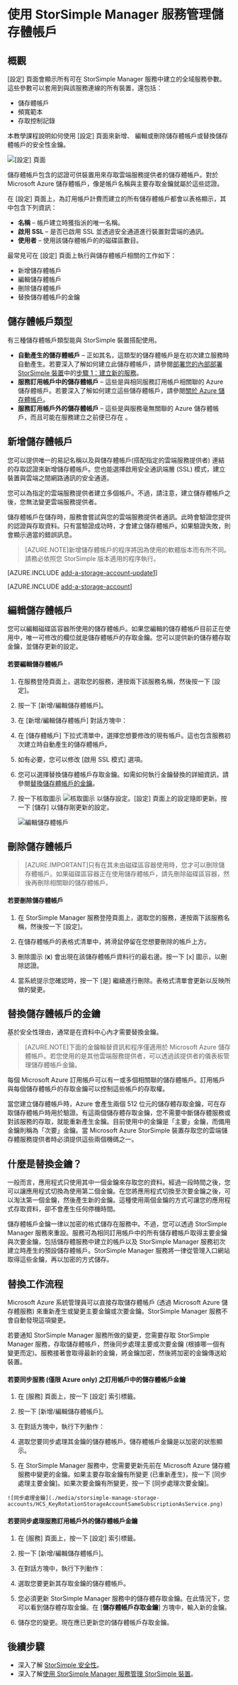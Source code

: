 <properties 
   pageTitle="管理 StorSimple 儲存體帳戶 | Microsoft Azure"
   description="說明如何使用 StorSimple Manager 的 [設定] 頁面來加入、編輯、刪除或替換儲存體帳戶的安全性金鑰。"
   services="storsimple"
   documentationCenter="NA"
   authors="SharS"
   manager="carolz"
   editor="" />
<tags 
   ms.service="storsimple"
   ms.devlang="NA"
   ms.topic="article"
   ms.tgt_pltfrm="NA"
   ms.workload="TBD"
   ms.date="09/15/2015"
   ms.author="v-sharos" />

# 使用 StorSimple Manager 服務管理儲存體帳戶

## 概觀

[設定] 頁面會顯示所有可在 StorSimple Manager 服務中建立的全域服務參數。這些參數可以套用到與該服務連線的所有裝置，還包括：

- 儲存體帳戶 
- 頻寬範本 
- 存取控制記錄 

本教學課程說明如何使用 [設定] 頁面來新增、 編輯或刪除儲存體帳戶或替換儲存體帳戶的安全性金鑰。

 ![[設定] 頁面](./media/storsimple-manage-storage-accounts/HCS_ConfigureService.png)

儲存體帳戶包含的認證可供裝置用來存取雲端服務提供者的儲存體帳戶。對於 Microsoft Azure 儲存體帳戶，像是帳戶名稱與主要存取金鑰就屬於這些認證。

在 [設定] 頁面上，為訂用帳戶計費而建立的所有儲存體帳戶都會以表格顯示，其中包含下列資訊：

- **名稱** – 帳戶建立時獲指派的唯一名稱。
- **啟用 SSL** – 是否已啟用 SSL 並透過安全通道進行裝置對雲端的通訊。
- **使用者** – 使用該儲存體帳戶的的磁碟區數目。

最常見可在 [設定] 頁面上執行與儲存體帳戶相關的工作如下：

- 新增儲存體帳戶 
- 編輯儲存體帳戶 
- 刪除儲存體帳戶 
- 替換儲存體帳戶的金鑰 

## 儲存體帳戶類型

有三種儲存體帳戶類型能與 StorSimple 裝置搭配使用。

- **自動產生的儲存體帳戶** – 正如其名，這類型的儲存體帳戶是在初次建立服務時自動產生。若要深入了解如何建立此儲存體帳戶，請參閱[部署您的內部部署 StorSimple 裝置](storsimple-deployment-walkthrough.md)中的[步驟 1：建立新的服務](storsimple-deployment-walkthrough-u1.md#step-1-create-a-new-service)。 
- **服務訂用帳戶中的儲存體帳戶** – 這些是與相同服務訂用帳戶相關聯的 Azure 儲存體帳戶。若要深入了解如何建立這些儲存體帳戶，請參閱[關於 Azure 儲存體帳戶](../storage/storage-create-storage-account.md)。 
- **服務訂用帳戶外的儲存體帳戶** – 這些是與服務毫無關聯的 Azure 儲存體帳戶，而且可能在服務建立之前便已存在 。

## 新增儲存體帳戶

您可以提供唯一的易記名稱以及與儲存體帳戶(搭配指定的雲端服務提供者) 連結的存取認證來新增儲存體帳戶。您也能選擇啟用安全通訊端層 (SSL) 模式，建立裝置與雲端之間網路通訊的安全通道。

您可以為指定的雲端服務提供者建立多個帳戶。不過，請注意，建立儲存體帳戶之後，您無法變更雲端服務提供者。

儲存體帳戶在儲存時，服務會嘗試與您的雲端服務提供者通訊。此時會驗證您提供的認證與存取資料。只有當驗證成功時，才會建立儲存體帳戶。如果驗證失敗，則會顯示適當的錯誤訊息。

> [AZURE.NOTE]新增儲存體帳戶的程序將因為使用的軟體版本而有所不同。請務必依照您 StorSimple 版本適用的程序執行。

[AZURE.INCLUDE [add-a-storage-account-update1](../../includes/storsimple-configure-new-storage-account-u1.md)]

[AZURE.INCLUDE [add-a-storage-account](../../includes/storsimple-configure-new-storage-account.md)]

## 編輯儲存體帳戶

您可以編輯磁碟區容器所使用的儲存體帳戶。如果您編輯的儲存體帳戶目前正在使用中，唯一可修改的欄位就是儲存體帳戶的存取金鑰。您可以提供新的儲存體存取金鑰，並儲存更新的設定。

#### 若要編輯儲存體帳戶

1. 在服務登陸頁面上，選取您的服務，連按兩下該服務名稱，然後按一下 [設定]。

2. 按一下 [新增/編輯儲存體帳戶]。

3. 在 [新增/編輯儲存體帳戶] 對話方塊中：

  1. 在 [儲存體帳戶] 下拉式清單中，選擇您想要修改的現有帳戶。這也包含服務初次建立時自動產生的儲存體帳戶。
  2. 如有必要，您可以修改 [啟用 SSL 模式] 選項。
  3. 您可以選擇替換儲存體帳戶存取金鑰。如需如何執行金鑰替換的詳細資訊，請參閱[替換儲存體帳戶的金鑰](#key-rotation-of-storage-accounts)。
  4. 按一下核取圖示 ![核取圖示](./media/storsimple-manage-storage-accounts/HCS_CheckIcon.png) 以儲存設定。[設定] 頁面上的設定隨即更新。按一下 [儲存] 以儲存剛更新的設定。

     ![編輯儲存體帳戶](./media/storsimple-manage-storage-accounts/HCs_AddEditStorageAccount.png)
  
## 刪除儲存體帳戶

> [AZURE.IMPORTANT]只有在其未由磁碟區容器使用時，您才可以刪除儲存體帳戶。如果磁碟區容器正在使用儲存體帳戶，請先刪除磁碟區容器，然後再刪除相關聯的儲存體帳戶。

#### 若要刪除儲存體帳戶

1. 在 StorSimple Manager 服務登陸頁面上，選取您的服務，連按兩下該服務名稱，然後按一下 [設定]。

2. 在儲存體帳戶的表格式清單中，將滑鼠停留在您想要刪除的帳戶上方。

3. 刪除圖示 (**x**) 會出現在該儲存體帳戶資料行的最右邊。按一下 [x] 圖示，以刪除認證。

4. 當系統提示您確認時，按一下 [是] 繼續進行刪除。表格式清單會更新以反映所做的變更。

## 替換儲存體帳戶的金鑰

基於安全性理由，通常是在資料中心內才需要替換金鑰。

> [AZURE.NOTE]下面的金鑰輪替資訊和程序僅適用於 Microsoft Azure 儲存體帳戶。若您使用的是其他雲端服務提供者，可以透過該提供者的儀表板管理儲存體帳戶金鑰。
 
每個 Microsoft Azure 訂用帳戶可以有一或多個相關聯的儲存體帳戶。訂用帳戶與每個儲存體帳戶的存取金鑰可以控制這些帳戶的存取權。

當您建立儲存體帳戶時，Azure 會產生兩個 512 位元的儲存體存取金鑰，可在存取儲存體帳戶時用於驗證。有這兩個儲存體存取金鑰，您不需要中斷儲存體服務或對該服務的存取，就能重新產生金鑰。目前使用中的金鑰是「主要」金鑰，而備用金鑰則稱為「次要」金鑰。當 Microsoft Azure StorSimple 裝置存取您的雲端儲存體服務提供者時必須提供這些兩個機碼之一。

## 什麼是替換金鑰？

一般而言，應用程式只使用其中一個金鑰來存取您的資料。經過一段時間之後，您可以讓應用程式切換為使用第二個金鑰。在您將應用程式切換至次要金鑰之後，可以淘汰第一個金鑰，然後產生新的金鑰。這種使用兩個金鑰的方式可讓您的應用程式存取資料，卻不會產生任何停機時間。

儲存體帳戶金鑰一律以加密的格式儲存在服務中。不過，您可以透過 StorSimple Manager 服務來重設。服務可為相同訂用帳戶中的所有儲存體帳戶取得主要金鑰與次要金鑰，包括儲存體服務中建立的帳戶以及 StorSimple Manager 服務初次建立時產生的預設儲存體帳戶。StorSimple Manager 服務將一律從管理入口網站取得這些金鑰，再以加密的方式儲存。

## 替換工作流程

Microsoft Azure 系統管理員可以直接存取儲存體帳戶 (透過 Microsoft Azure 儲存體服務) 來重新產生或變更主要金鑰或次要金鑰。StorSimple Manager 服務不會自動發現這項變更。

若要通知 StorSimple Manager 服務所做的變更，您需要存取 StorSimple Manager 服務，存取儲存體帳戶，然後同步處理主要或次要金鑰 (根據哪一個有變更而定)。服務接著會取得最新的金鑰，將金鑰加密，然後將加密的金鑰傳送給裝置。

#### 若要同步服務 (僅限 Azure only) 之訂用帳戶中的儲存體帳戶金鑰

1. 在 [服務] 頁面上，按一下 [設定] 索引標籤。

2. 按一下 [新增/編輯儲存體帳戶]。

3. 在對話方塊中，執行下列動作：

  1. 選取您要同步處理其金鑰的儲存體帳戶。儲存體帳戶金鑰是以加密的狀態顯示。
  2. 在 StorSimple Manager 服務中，您需要更新先前在 Microsoft Azure 儲存體服務中變更的金鑰。如果主要存取金鑰有所變更 (已重新產生)，按一下 [同步處理主要金鑰]。如果次要金鑰有所變更，按一下 [同步處理次要金鑰]。

    ![同步處理金鑰](./media/storsimple-manage-storage-accounts/HCS_KeyRotationStorageAccountSameSubscriptionAsService.png)

#### 若要同步處理服務訂用帳戶外的儲存體帳戶金鑰

1. 在 [服務] 頁面上，按一下 [設定] 索引標籤。

2. 按一下 [新增/編輯儲存體帳戶]。

3. 在對話方塊中，執行下列動作：

  1. 選取您要更新其存取金鑰的儲存體帳戶。
  2. 您必須更新 StorSimple Manager 服務中的儲存體存取金鑰。在此情況下，您可以看到儲存體存取金鑰。在 [**儲存體帳戶存取金鑰**] 方塊中，輸入新的金鑰。 
  3. 儲存您的變更。現在應已更新您的儲存體帳戶存取金鑰。

## 後續步驟

- 深入了解 [StorSimple 安全性](storsimple-security.md)。
- 深入了解[使用 StorSimple Manager 服務管理 StorSimple 裝置](storsimple-manager-service-administration.md)。

<!---HONumber=Oct15_HO3-->